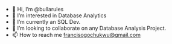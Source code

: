 - 👋 Hi, I’m @bullarules
- 👀 I’m interested in Database Analytics
- 🌱 I’m currently an SQL Dev.
- 💞️ I’m looking to collaborate on any Database Analysis Project.
- 📫 How to reach me francisogochukwu@gmail.com

<!---
bullarules/bullarules is a ✨ special ✨ repository because its `README.md` (this file) appears on your GitHub profile.
You can click the Preview link to take a look at your changes.
--->
